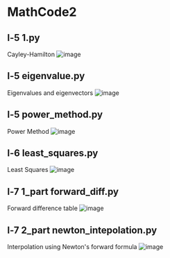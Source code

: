 # MathCode2
## l-5 1.py
Cayley-Hamilton
![image](https://github.com/AsimaCoder/MathCode2/assets/129846829/faff91cb-a432-44c8-bfc1-fd1d74727477)
## l-5 eigenvalue.py
Eigenvalues and eigenvectors
![image](https://github.com/AsimaCoder/MathCode2/assets/129846829/7ee78c45-4de5-4ca2-a6f7-c858149ccc99)
## l-5 power_method.py
Power Method 
![image](https://github.com/AsimaCoder/MathCode2/assets/129846829/0003f2e0-08cc-462d-8309-d4b7f27e5336)
## l-6 least_squares.py
Least Squares
![image](https://github.com/AsimaCoder/MathCode2/assets/129846829/ef1f226b-569d-49d2-b4ed-6c1969ead197)
## l-7 1_part forward_diff.py
Forward difference table
![image](https://github.com/AsimaCoder/MathCode2/assets/129846829/686b246a-ecf0-441e-943f-b9380224915a)
## l-7 2_part newton_intepolation.py
Interpolation using Newton's forward formula
![image](https://github.com/AsimaCoder/MathCode2/assets/129846829/6a4a6b32-9d05-4809-a1ac-b846cfaf6ce4)
